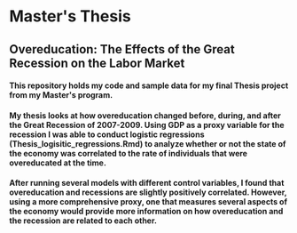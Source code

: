# Master's Thesis
## Overeducation: The Effects of the Great Recession on the Labor Market

#### This repository holds my code and sample data for my final Thesis project from my Master's program. 

#### My thesis looks at how overeducation changed before, during, and after the Great Recession of 2007-2009. Using GDP as a proxy variable for the recession I was able to conduct logistic regressions (Thesis_logisitic_regressions.Rmd) to analyze whether or not the state of the economy was correlated to the rate of individuals that were overeducated at the time.
#### After running several models with different control variables, I found that overeducation and recessions are slightly positively correlated. However, using a more comprehensive proxy, one that measures several aspects of the economy would provide more information on how overeducation and the recession are related to each other.


